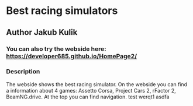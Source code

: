  # Best racing simulators
## Author Jakub Kulik
### You can also try the webside here: https://developer685.github.io/HomePage2/
### Description
  The webside shows the best racing simulator. On the webside you can find a information about 4 games: Assetto Corsa, Project Cars 2, rFactor 2, BeamNG.drive. At the top you can find navigation. 
  test werqt1 asdfa
